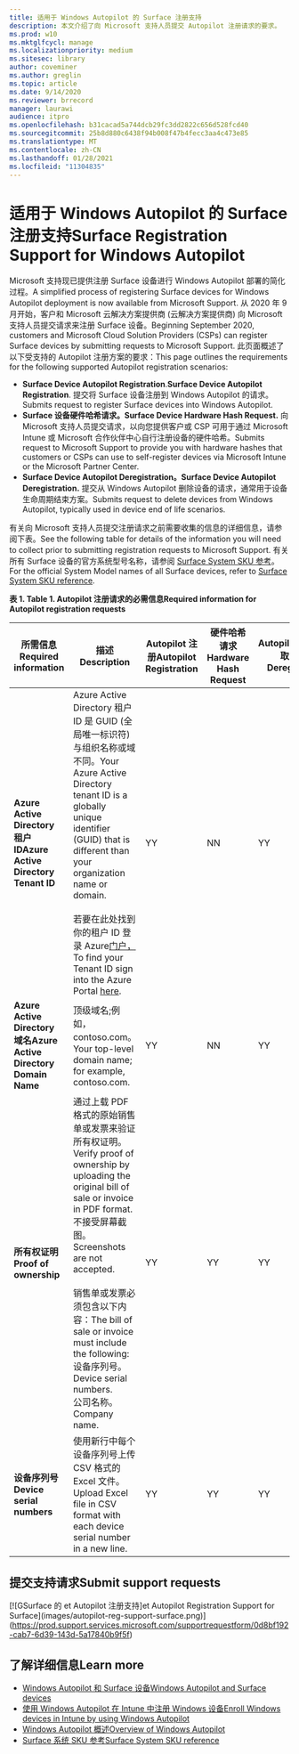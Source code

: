 ```yaml
---
title: 适用于 Windows Autopilot 的 Surface 注册支持
description: 本文介绍了向 Microsoft 支持人员提交 Autopilot 注册请求的要求。
ms.prod: w10
ms.mktglfcycl: manage
ms.localizationpriority: medium
ms.sitesec: library
author: coveminer
ms.author: greglin
ms.topic: article
ms.date: 9/14/2020
ms.reviewer: brrecord
manager: laurawi
audience: itpro
ms.openlocfilehash: b31cacad5a744dcb29fc3dd2822c656d528fcd40
ms.sourcegitcommit: 25b8d880c6438f94b008f47b4fecc3aa4c473e85
ms.translationtype: MT
ms.contentlocale: zh-CN
ms.lasthandoff: 01/28/2021
ms.locfileid: "11304835"
---
```

# <span data-ttu-id="5bb74-103">适用于 Windows Autopilot 的 Surface 注册支持</span><span class="sxs-lookup"><span data-stu-id="5bb74-103">Surface Registration Support for Windows Autopilot</span></span>

<span data-ttu-id="5bb74-104">Microsoft 支持现已提供注册 Surface 设备进行 Windows Autopilot 部署的简化过程。</span><span class="sxs-lookup"><span data-stu-id="5bb74-104">A simplified process of registering Surface devices for Windows Autopilot deployment is now available from Microsoft Support.</span></span> <span data-ttu-id="5bb74-105">从 2020 年 9 月开始，客户和 Microsoft 云解决方案提供商 (云解决方案提供商) 向 Microsoft 支持人员提交请求来注册 Surface 设备。</span><span class="sxs-lookup"><span data-stu-id="5bb74-105">Beginning September 2020, customers and Microsoft Cloud Solution Providers (CSPs) can register Surface devices by submitting requests to Microsoft Support.</span></span> <span data-ttu-id="5bb74-106">此页面概述了以下受支持的 Autopilot 注册方案的要求：</span><span class="sxs-lookup"><span data-stu-id="5bb74-106">This page outlines the requirements for the following supported Autopilot registration scenarios:</span></span>
 
- <span data-ttu-id="5bb74-107">**Surface Device Autopilot Registration**.</span><span class="sxs-lookup"><span data-stu-id="5bb74-107">**Surface Device Autopilot Registration**.</span></span> <span data-ttu-id="5bb74-108">提交将 Surface 设备注册到 Windows Autopilot 的请求。</span><span class="sxs-lookup"><span data-stu-id="5bb74-108">Submits request to register Surface devices into Windows Autopilot.</span></span>
- **<span data-ttu-id="5bb74-109">Surface 设备硬件哈希请求。</span><span class="sxs-lookup"><span data-stu-id="5bb74-109">Surface Device Hardware Hash Request.</span></span>** <span data-ttu-id="5bb74-110">向 Microsoft 支持人员提交请求，以向您提供客户或 CSP 可用于通过 Microsoft Intune 或 Microsoft 合作伙伴中心自行注册设备的硬件哈希。</span><span class="sxs-lookup"><span data-stu-id="5bb74-110">Submits request to Microsoft Support to provide you with hardware hashes that customers or CSPs can use to self-register devices via Microsoft Intune or the Microsoft Partner Center.</span></span>
- **<span data-ttu-id="5bb74-111">Surface Device Autopilot Deregistration。</span><span class="sxs-lookup"><span data-stu-id="5bb74-111">Surface Device Autopilot Deregistration.</span></span>** <span data-ttu-id="5bb74-112">提交从 Windows Autopilot 删除设备的请求，通常用于设备生命周期结束方案。</span><span class="sxs-lookup"><span data-stu-id="5bb74-112">Submits request to delete devices from Windows Autopilot, typically used in device end of life scenarios.</span></span>

<span data-ttu-id="5bb74-113">有关向 Microsoft 支持人员提交注册请求之前需要收集的信息的详细信息，请参阅下表。</span><span class="sxs-lookup"><span data-stu-id="5bb74-113">See the following table for details of the information you will need to collect prior to submitting registration requests to Microsoft Support.</span></span> <span data-ttu-id="5bb74-114">有关所有 Surface 设备的官方系统型号名称，请参阅 [Surface System SKU 参考](surface-system-sku-reference.md)。</span><span class="sxs-lookup"><span data-stu-id="5bb74-114">For the official System Model names of all Surface devices, refer to [Surface System SKU reference](surface-system-sku-reference.md).</span></span>
 
**<span data-ttu-id="5bb74-115">表 1. </span><span class="sxs-lookup"><span data-stu-id="5bb74-115">Table 1.</span></span> <span data-ttu-id="5bb74-116">Autopilot 注册请求的必需信息</span><span class="sxs-lookup"><span data-stu-id="5bb74-116">Required information for Autopilot registration requests</span></span>**
 

| <span data-ttu-id="5bb74-117">所需信息</span><span class="sxs-lookup"><span data-stu-id="5bb74-117">Required information</span></span>                   | <span data-ttu-id="5bb74-118">描述</span><span class="sxs-lookup"><span data-stu-id="5bb74-118">Description</span></span>                                                                                                                                                                                                                                                                                    | <span data-ttu-id="5bb74-119">Autopilot 注册</span><span class="sxs-lookup"><span data-stu-id="5bb74-119">Autopilot Registration</span></span> | <span data-ttu-id="5bb74-120">硬件哈希请求</span><span class="sxs-lookup"><span data-stu-id="5bb74-120">Hardware Hash Request</span></span> | <span data-ttu-id="5bb74-121">Autopilot</span><span class="sxs-lookup"><span data-stu-id="5bb74-121">Autopilot</span></span><br><span data-ttu-id="5bb74-122">取消注册</span><span class="sxs-lookup"><span data-stu-id="5bb74-122">Deregistration</span></span> |
| -------------------------------------- | ---------------------------------------------------------------------------------------------------------------------------------------------------------------------------------------------------------------------------------------------------------------------------------------------- | ---------------------- | --------------------- | --------------------------- |
| **<span data-ttu-id="5bb74-123">Azure Active Directory 租户 ID</span><span class="sxs-lookup"><span data-stu-id="5bb74-123">Azure Active Directory Tenant ID</span></span>**   | <span data-ttu-id="5bb74-124">Azure Active Directory 租户 ID 是 GUID (全局唯一标识符) 与组织名称或域不同。</span><span class="sxs-lookup"><span data-stu-id="5bb74-124">Your Azure Active Directory tenant ID is a globally unique identifier (GUID) that is different than your organization name or domain.</span></span><br> <br><span data-ttu-id="5bb74-125">若要在此处找到你的租户 ID 登录 Azure[门户，](https://portal.azure.com/#blade/Microsoft_AAD_IAM/ActiveDirectoryMenuBlade/Properties)</span><span class="sxs-lookup"><span data-stu-id="5bb74-125">To find your Tenant ID sign into the Azure Portal [here](https://portal.azure.com/#blade/Microsoft_AAD_IAM/ActiveDirectoryMenuBlade/Properties).</span></span> | <span data-ttu-id="5bb74-126">Y</span><span class="sxs-lookup"><span data-stu-id="5bb74-126">Y</span></span>                      | <span data-ttu-id="5bb74-127">N</span><span class="sxs-lookup"><span data-stu-id="5bb74-127">N</span></span>                     | <span data-ttu-id="5bb74-128">Y</span><span class="sxs-lookup"><span data-stu-id="5bb74-128">Y</span></span>                           |
| **<span data-ttu-id="5bb74-129">Azure Active Directory 域名</span><span class="sxs-lookup"><span data-stu-id="5bb74-129">Azure Active Directory Domain Name</span></span>** | <span data-ttu-id="5bb74-130">顶级域名;例如，contoso.com。</span><span class="sxs-lookup"><span data-stu-id="5bb74-130">Your top-level domain name; for example, contoso.com.</span></span>                                                                                                                                                                                                                                          | <span data-ttu-id="5bb74-131">Y</span><span class="sxs-lookup"><span data-stu-id="5bb74-131">Y</span></span>                      | <span data-ttu-id="5bb74-132">N</span><span class="sxs-lookup"><span data-stu-id="5bb74-132">N</span></span>                     | <span data-ttu-id="5bb74-133">Y</span><span class="sxs-lookup"><span data-stu-id="5bb74-133">Y</span></span>                           |
| **<span data-ttu-id="5bb74-134">所有权证明</span><span class="sxs-lookup"><span data-stu-id="5bb74-134">Proof of ownership</span></span>**                 | <span data-ttu-id="5bb74-135">通过上载 PDF 格式的原始销售单或发票来验证所有权证明。</span><span class="sxs-lookup"><span data-stu-id="5bb74-135">Verify proof of ownership by uploading the original bill of sale or invoice in PDF format.</span></span> <span data-ttu-id="5bb74-136">不接受屏幕截图。</span><span class="sxs-lookup"><span data-stu-id="5bb74-136">Screenshots are not accepted.</span></span><br> <br><span data-ttu-id="5bb74-137">销售单或发票必须包含以下内容：</span><span class="sxs-lookup"><span data-stu-id="5bb74-137">The bill of sale or invoice  must include the following:</span></span><br><span data-ttu-id="5bb74-138">设备序列号。</span><span class="sxs-lookup"><span data-stu-id="5bb74-138">Device serial numbers.</span></span><br><span data-ttu-id="5bb74-139">公司名称。</span><span class="sxs-lookup"><span data-stu-id="5bb74-139">Company name.</span></span>                                                           | <span data-ttu-id="5bb74-140">Y</span><span class="sxs-lookup"><span data-stu-id="5bb74-140">Y</span></span>                      | <span data-ttu-id="5bb74-141">Y</span><span class="sxs-lookup"><span data-stu-id="5bb74-141">Y</span></span>                     | <span data-ttu-id="5bb74-142">Y</span><span class="sxs-lookup"><span data-stu-id="5bb74-142">Y</span></span>                           |
| **<span data-ttu-id="5bb74-143">设备序列号</span><span class="sxs-lookup"><span data-stu-id="5bb74-143">Device serial numbers</span></span>**              | <span data-ttu-id="5bb74-144">使用新行中每个设备序列号上传 CSV 格式的 Excel 文件。</span><span class="sxs-lookup"><span data-stu-id="5bb74-144">Upload Excel file in CSV format with each device serial number in a new line.</span></span>                                                                                                                                                                                                                  | <span data-ttu-id="5bb74-145">Y</span><span class="sxs-lookup"><span data-stu-id="5bb74-145">Y</span></span>                      | <span data-ttu-id="5bb74-146">Y</span><span class="sxs-lookup"><span data-stu-id="5bb74-146">Y</span></span>                     | <span data-ttu-id="5bb74-147">Y</span><span class="sxs-lookup"><span data-stu-id="5bb74-147">Y</span></span>                           |

 

## <span data-ttu-id="5bb74-148">提交支持请求</span><span class="sxs-lookup"><span data-stu-id="5bb74-148">Submit support requests</span></span>

  [![G<span data-ttu-id="5bb74-149">Surface 的 et Autopilot 注册支持]</span><span class="sxs-lookup"><span data-stu-id="5bb74-149">et Autopilot Registration Support for Surface]</span></span>(images/autopilot-reg-support-surface.png)](https://prod.support.services.microsoft.com/supportrequestform/0d8bf192-cab7-6d39-143d-5a17840b9f5f)
 
 
 
## <span data-ttu-id="5bb74-150">了解详细信息</span><span class="sxs-lookup"><span data-stu-id="5bb74-150">Learn more</span></span>

- [<span data-ttu-id="5bb74-151">Windows Autopilot 和 Surface 设备</span><span class="sxs-lookup"><span data-stu-id="5bb74-151">Windows Autopilot and Surface devices</span></span>](windows-autopilot-and-surface-devices.md)
- [<span data-ttu-id="5bb74-152">使用 Windows Autopilot 在 Intune 中注册 Windows 设备</span><span class="sxs-lookup"><span data-stu-id="5bb74-152">Enroll Windows devices in Intune by using Windows Autopilot</span></span>](https://docs.microsoft.com/mem/autopilot/enrollment-autopilot)
- [<span data-ttu-id="5bb74-153">Windows Autopilot 概述</span><span class="sxs-lookup"><span data-stu-id="5bb74-153">Overview of Windows Autopilot</span></span>](https://docs.microsoft.com/mem/autopilot/windows-autopilot)
- [<span data-ttu-id="5bb74-154">Surface 系统 SKU 参考</span><span class="sxs-lookup"><span data-stu-id="5bb74-154">Surface System SKU reference</span></span>](surface-system-sku-reference.md)

 
 
 

